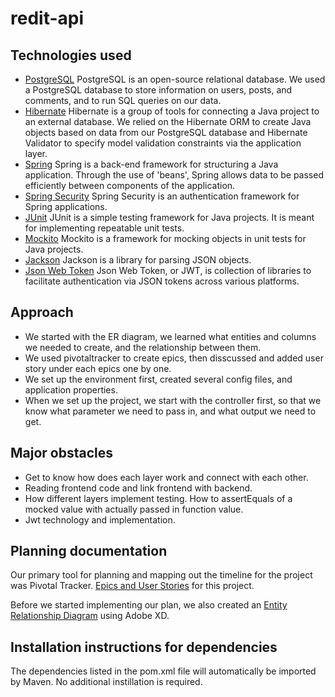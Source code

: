 # redit-api
## Technologies used
- [PostgreSQL](https://www.postgresql.org/)
    PostgreSQL is an open-source relational database. We used a PostgreSQL database to store information on users, posts, and comments, and to run SQL queries on our data. 
- [Hibernate](https://hibernate.org/)
    Hibernate is a group of tools for connecting a Java project to an external database. We relied on the Hibernate ORM to create Java objects based on data from our PostgreSQL database and Hibernate Validator to specify model validation constraints via the application layer.
- [Spring](https://spring.io/)
    Spring is a back-end framework for structuring a Java application. Through the use of 'beans', Spring allows data to be passed efficiently between components of the application.
- [Spring Security](https://spring.io/projects/spring-security)
    Spring Security is an authentication framework for Spring applications.
- [JUnit](https://junit.org/junit4/)
    JUnit is a simple testing framework for Java projects. It is meant for implementing repeatable unit tests.
- [Mockito](https://site.mockito.org/)
    Mockito is a framework for mocking objects in unit tests for Java projects.
- [Jackson](https://github.com/FasterXML/jackson)
    Jackson is a library for parsing JSON objects.
- [Json Web Token](https://jwt.io/)
    Json Web Token, or JWT, is collection of libraries to facilitate authentication via JSON tokens across various platforms. 

## Approach
- We started with the ER diagram, we learned what entities and columns we needed to create, and the relationship between them.
- We used pivotaltracker to create epics, then disscussed and added user story under each epics one by one.
- We set up the environment first, created several config files, and application properties.
- When we set up the project, we start with the controller first, so that we know what parameter we need to pass in, and what output we need to get.


## Major obstacles
- Get to know how does each layer work and connect with each other.
- Reading frontend code and link frontend with backend.
- How different layers implement testing. How to assertEquals of a mocked value with actually passed in function value.
- Jwt technology and implementation.

## Planning documentation
Our primary tool for planning and mapping out the timeline for the project was Pivotal Tracker. [Epics and User Stories](https://www.pivotaltracker.com/n/projects/2407479) for this project.

Before we started implementing our plan, we also created an [Entity Relationship Diagram](https://github.com/gkopplin/redit-api/wiki/ERD) using Adobe XD.

## Installation instructions for dependencies
The dependencies listed in the pom.xml file will automatically be imported by Maven. No additional instillation is required.





